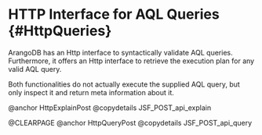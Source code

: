 HTTP Interface for AQL Queries {#HttpQueries}
=============================================

ArangoDB has an Http interface to syntactically validate AQL queries.
Furthermore, it offers an Http interface to retrieve the execution plan for any
valid AQL query.

Both functionalities do not actually execute the supplied AQL query, but only
inspect it and return meta information about it.

@anchor HttpExplainPost
@copydetails JSF_POST_api_explain

@CLEARPAGE
@anchor HttpQueryPost
@copydetails JSF_POST_api_query
